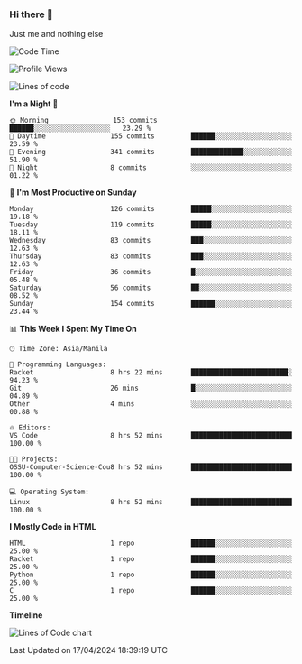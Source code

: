 ### Hi there 👋

Just me and nothing else


<!--START_SECTION:waka-->
![Code Time](http://img.shields.io/badge/Code%20Time-140%20hrs%205%20mins-blue)

![Profile Views](http://img.shields.io/badge/Profile%20Views-13-blue)

![Lines of code](https://img.shields.io/badge/From%20Hello%20World%20I%27ve%20Written-1.6%20million%20lines%20of%20code-blue)

**I'm a Night 🦉** 

```text
🌞 Morning                153 commits         ██████░░░░░░░░░░░░░░░░░░░   23.29 % 
🌆 Daytime                155 commits         ██████░░░░░░░░░░░░░░░░░░░   23.59 % 
🌃 Evening                341 commits         █████████████░░░░░░░░░░░░   51.90 % 
🌙 Night                  8 commits           ░░░░░░░░░░░░░░░░░░░░░░░░░   01.22 % 
```
📅 **I'm Most Productive on Sunday** 

```text
Monday                   126 commits         █████░░░░░░░░░░░░░░░░░░░░   19.18 % 
Tuesday                  119 commits         █████░░░░░░░░░░░░░░░░░░░░   18.11 % 
Wednesday                83 commits          ███░░░░░░░░░░░░░░░░░░░░░░   12.63 % 
Thursday                 83 commits          ███░░░░░░░░░░░░░░░░░░░░░░   12.63 % 
Friday                   36 commits          █░░░░░░░░░░░░░░░░░░░░░░░░   05.48 % 
Saturday                 56 commits          ██░░░░░░░░░░░░░░░░░░░░░░░   08.52 % 
Sunday                   154 commits         ██████░░░░░░░░░░░░░░░░░░░   23.44 % 
```


📊 **This Week I Spent My Time On** 

```text
🕑︎ Time Zone: Asia/Manila

💬 Programming Languages: 
Racket                   8 hrs 22 mins       ████████████████████████░   94.23 % 
Git                      26 mins             █░░░░░░░░░░░░░░░░░░░░░░░░   04.89 % 
Other                    4 mins              ░░░░░░░░░░░░░░░░░░░░░░░░░   00.88 % 

🔥 Editors: 
VS Code                  8 hrs 52 mins       █████████████████████████   100.00 % 

🐱‍💻 Projects: 
OSSU-Computer-Science-Cou8 hrs 52 mins       █████████████████████████   100.00 % 

💻 Operating System: 
Linux                    8 hrs 52 mins       █████████████████████████   100.00 % 
```

**I Mostly Code in HTML** 

```text
HTML                     1 repo              ██████░░░░░░░░░░░░░░░░░░░   25.00 % 
Racket                   1 repo              ██████░░░░░░░░░░░░░░░░░░░   25.00 % 
Python                   1 repo              ██████░░░░░░░░░░░░░░░░░░░   25.00 % 
C                        1 repo              ██████░░░░░░░░░░░░░░░░░░░   25.00 % 
```



**Timeline**

![Lines of Code chart](https://raw.githubusercontent.com/mauring55/mauring55/main/assets/bar_graph.png)


 Last Updated on 17/04/2024 18:39:19 UTC
<!--END_SECTION:waka-->
